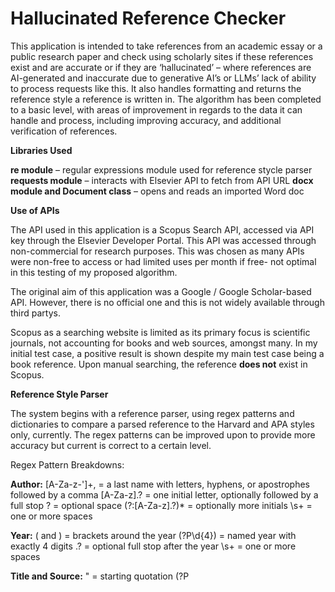 # Hallucinated Reference Checker

This application is intended to take references from an academic essay or a public research paper and check using scholarly sites if these references exist and are accurate or if they are ‘hallucinated’ – where references are AI-generated and inaccurate due to generative AI’s or LLMs’ lack of ability to process requests like this. It also handles formatting and returns the reference style a reference is written in.
The algorithm has been completed to a basic level, with areas of improvement in regards to the data it can handle and process, including improving accuracy, and additional verification of references.

**Libraries Used**

**re module** – regular expressions module used for reference stycle parser
**requests module** – interacts with Elsevier API to fetch from API URL
**docx module and Document class** – opens and reads an imported Word doc

**Use of APIs**

The API used in this application is a Scopus Search API, accessed via API key through the Elsevier Developer Portal. This API was accessed through non-commercial for research purposes. This was chosen as many APIs were non-free to access or had limited uses per month if free- not optimal in this testing of my proposed algorithm.

The original aim of this application was a Google / Google Scholar-based API. However, there is no official one and this is not widely available through third partys.

Scopus as a searching website is limited as its primary focus is scientific journals, not accounting for books and web sources, amongst many. In my initial test case, a positive result is shown despite my main test case being a book reference. Upon manual searching, the reference **does not** exist in Scopus.

**Reference Style Parser**

The system begins with a reference parser, using regex patterns and dictionaries to compare a parsed reference to the Harvard and APA styles only, currently. The regex patterns can be improved upon to provide more accuracy but current is correct to a certain level.

Regex Pattern Breakdowns:

**Author:** [A-Za-z\-']+, = a last name with letters, hyphens, or apostrophes followed by a comma
            [A-Za-z]\.? = one initial letter, optionally followed by a full stop
            ? = optional space
            (?:[A-Za-z]\.?)* = optionally more initials 
            \s+ = one or more spaces

**Year:**   \( and \) = brackets around the year
        (?P<year>\d{4}) = named year with exactly 4 digits
        \.? = optional full stop after the year
        \s+ = one or more spaces

**Title and Source:**  \" = starting quotation
                      (?P<title>.+?) = one or more character
                      \"\. = closing quote followed by a full stop
                      \s+ = one or more spaces


